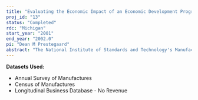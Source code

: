 ```yaml
---
title: "Evaluating the Economic Impact of an Economic Development Program: Measuring the Performance of the Manufacturing Extension Partnership"
proj_id: "13"
status: "Completed"
rdc: "Michigan"
start_year: "2001"
end_year: "2002.0"
pi: "Dean M Prestegaard"
abstract: "The National Institute of Standards and Technology's Manufacturing Extension Partnership (MEP) is a federally funded program that provides assistance to small- and medium-sized manufacturers (SMMs).  This research project will evaluate the program and attempt to address the question of whether or not the MEP program is achieving its stated goal of helping SMMs become more competitive.  The two indicators of competitiveness that will be used to assess the impact of the MEP are productivity and survival rates.  Statistical models will be used to compare the productivity and survival rates of firms that have received assistance from the MEP to those that have not received assistance.  "
---
```


**Datasets Used:**

  - Annual Survey of Manufactures 
  - Census of Manufactures 
  - Longitudinal Business Database - No Revenue 

